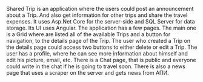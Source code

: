 Shared Trip is an application where the users could post an announcement about a Trip. 
And also get information for other trips and share the travel expenses.
It uses Asp.Net Core for the server-side and SQL Server for data storage. 
Its UI uses Angular.
The application has a few pages. The main one is a Grid where are listed all of the available Trips and a button for navigation, 
to the details page of the Trip. The user who created a Trip on the details page could access two buttons to either delete or edit a Trip.
The user has a profile, where he can see more information about himself and edit his picture, email, etc. 
There is a Chat page, that is public and everyone could write in the chat if he is going to travel soon. 
There is also a news page that uses a scraper on the server and gets news from АПИ.